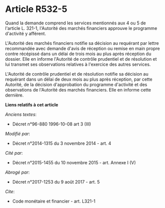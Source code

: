 # Article R532-5

Quand la demande comprend les services mentionnés aux 4 ou 5 de l'article L. 321-1, l'Autorité des marchés financiers
approuve le programme d'activité y afférent.

L'Autorité des marchés financiers notifie sa décision au requérant par lettre recommandée avec demande d'avis de réception ou
remise en main propre contre récépissé dans un délai de trois mois au plus après réception du dossier. Elle en informe
l'Autorité de contrôle prudentiel et de résolution et lui transmet ses observations relatives à l'exercice des autres
services. 

L'Autorité de contrôle prudentiel et de résolution notifie sa décision au requérant dans un délai de deux mois au plus après
réception, par cette Autorité, de la décision d'approbation du programme d'activité et des observations de l'Autorité des
marchés financiers. Elle en informe cette dernière.

**Liens relatifs à cet article**

_Anciens textes_:

  - Décret n°96-880 1996-10-08 art 3 (III)

_Modifié par_:

  - Décret n°2014-1315 du 3 novembre 2014 - art. 4

_Cité par_:

  - Décret n°2015-1455 du 10 novembre 2015 - art. Annexe I (V)

_Abrogé par_:

  - Décret n°2017-1253 du 9 août 2017 - art. 5

_Cite_:

  - Code monétaire et financier - art. L321-1
